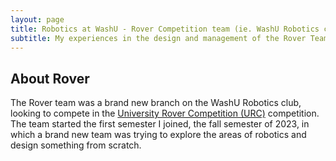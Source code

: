 ```yaml
---
layout: page
title: Robotics at WashU - Rover Competition team (ie. WashU Robotics club)
subtitle: My experiences in the design and management of the Rover Team at Washington University 
---
```


## About Rover

The Rover team was a brand new branch on the WashU Robotics club, looking to compete in the [University Rover Competition (URC)](https://urc.marssociety.org/) competition. The team started the first semester I joined, the fall semester of 2023, in which a brand new team was trying to explore the areas of robotics and design something from scratch.